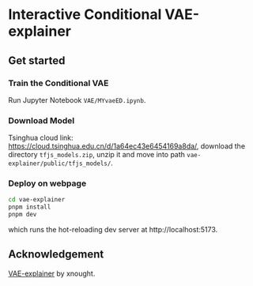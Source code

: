 # Interactive Conditional VAE-explainer

## Get started

### Train the Conditional VAE

Run Jupyter Notebook `VAE/MYvaeED.ipynb`.

### Download Model

Tsinghua cloud link: https://cloud.tsinghua.edu.cn/d/1a64ec43e6454169a8da/, download the directory `tfjs_models.zip`, unzip it and move into path `vae-explainer/public/tfjs_models/`.

### Deploy on webpage
``` bash
cd vae-explainer
pnpm install
pnpm dev
```

which runs the hot-reloading dev server at http://localhost:5173.

## Acknowledgement

[VAE-explainer](https://xnought.github.io/vae-explainer/) by xnought.
